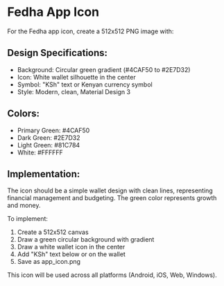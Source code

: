 # Fedha App Icon

For the Fedha app icon, create a 512x512 PNG image with:

## Design Specifications:
- Background: Circular green gradient (#4CAF50 to #2E7D32)
- Icon: White wallet silhouette in the center
- Symbol: "KSh" text or Kenyan currency symbol
- Style: Modern, clean, Material Design 3

## Colors:
- Primary Green: #4CAF50
- Dark Green: #2E7D32
- Light Green: #81C784
- White: #FFFFFF

## Implementation:
The icon should be a simple wallet design with clean lines, representing financial management and budgeting. The green color represents growth and money.

To implement:
1. Create a 512x512 canvas
2. Draw a green circular background with gradient
3. Draw a white wallet icon in the center
4. Add "KSh" text below or on the wallet
5. Save as app_icon.png

This icon will be used across all platforms (Android, iOS, Web, Windows).
